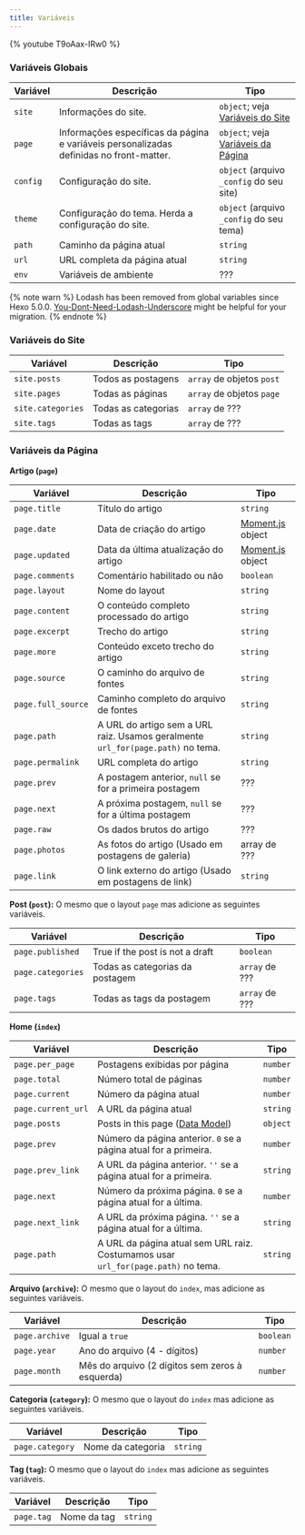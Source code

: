 ```yaml
---
title: Variáveis
---
```


{% youtube T9oAax-IRw0 %}

### Variáveis Globais

| Variável | Descrição                                                                               | Tipo                                     |
| -------- | --------------------------------------------------------------------------------------- | ---------------------------------------- |
| `site`   | Informações do site.                                                                    | `object`; veja [Variáveis do Site][]     |
| `page`   | Informações específicas da página e variáveis personalizadas definidas no front-matter. | `object`; veja [Variáveis da Página][]   |
| `config` | Configuração do site.                                                                   | `object` (arquivo `_config` do seu site) |
| `theme`  | Configuração do tema. Herda a configuração do site.                                     | `object` (arquivo `_config` do seu tema) |
| `path`   | Caminho da página atual                                                                 | `string`                                 |
| `url`    | URL completa da página atual                                                            | `string`                                 |
| `env`    | Variáveis de ambiente                                                                   | ???                                      |

{% note warn %}
Lodash has been removed from global variables since Hexo 5.0.0. [You-Dont-Need-Lodash-Underscore](https://github.com/you-dont-need/You-Dont-Need-Lodash-Underscore) might be helpful for your migration.
{% endnote %}

### Variáveis do Site

| Variável          | Descrição           | Tipo                      |
| ----------------- | ------------------- | ------------------------- |
| `site.posts`      | Todos as postagens  | `array` de objetos `post` |
| `site.pages`      | Todas as páginas    | `array` de objetos `page` |
| `site.categories` | Todas as categorias | `array` de ???            |
| `site.tags`       | Todas as tags       | `array` de ???            |

### Variáveis da Página

**Artigo (`page`)**

| Variável           | Descrição                                                                       | Tipo                 |
| ------------------ | ------------------------------------------------------------------------------- | -------------------- |
| `page.title`       | Título do artigo                                                                | `string`             |
| `page.date`        | Data de criação do artigo                                                       | [Moment.js][] object |
| `page.updated`     | Data da última atualização do artigo                                            | [Moment.js][] object |
| `page.comments`    | Comentário habilitado ou não                                                    | `boolean`            |
| `page.layout`      | Nome do layout                                                                  | `string`             |
| `page.content`     | O conteúdo completo processado do artigo                                        | `string`             |
| `page.excerpt`     | Trecho do artigo                                                                | `string`             |
| `page.more`        | Conteúdo exceto trecho do artigo                                                | `string`             |
| `page.source`      | O caminho do arquivo de fontes                                                  | `string`             |
| `page.full_source` | Caminho completo do arquivo de fontes                                           | `string`             |
| `page.path`        | A URL do artigo sem a URL raiz. Usamos geralmente `url_for(page.path)` no tema. | `string`             |
| `page.permalink`   | URL completa do artigo                                                          | `string`             |
| `page.prev`        | A postagem anterior, `null` se for a primeira postagem                          | ???                  |
| `page.next`        | A próxima postagem, `null` se for a última postagem                             | ???                  |
| `page.raw`         | Os dados brutos do artigo                                                       | ???                  |
| `page.photos`      | As fotos do artigo (Usado em postagens de galeria)                              | array de ???         |
| `page.link`        | O link externo do artigo (Usado em postagens de link)                           | `string`             |

**Post (`post`):** O mesmo que o layout `page` mas adicione as seguintes variáveis.

| Variável          | Descrição                       | Tipo           |
| ----------------- | ------------------------------- | -------------- |
| `page.published`  | True if the post is not a draft | `boolean`      |
| `page.categories` | Todas as categorias da postagem | `array` de ??? |
| `page.tags`       | Todas as tags da postagem       | `array` de ??? |

**Home (`index`)**

| Variável           | Descrição                                                                         | Tipo     |
| ------------------ | --------------------------------------------------------------------------------- | -------- |
| `page.per_page`    | Postagens exibidas por página                                                     | `number` |
| `page.total`       | Número total de páginas                                                           | `number` |
| `page.current`     | Número da página atual                                                            | `number` |
| `page.current_url` | A URL da página atual                                                             | `string` |
| `page.posts`       | Posts in this page ([Data Model](https://hexojs.github.io/warehouse/))            | `object` |
| `page.prev`        | Número da página anterior. `0` se a página atual for a primeira.                  | `number` |
| `page.prev_link`   | A URL da página anterior. `''` se a página atual for a primeira.                  | `string` |
| `page.next`        | Número da próxima página. `0` se a página atual for a última.                     | `number` |
| `page.next_link`   | A URL da próxima página. `''` se a página atual for a última.                     | `string` |
| `page.path`        | A URL da página atual sem URL raiz. Costumamos usar `url_for(page.path)` no tema. | `string` |

**Arquivo (`archive`):** O mesmo que o layout do `index`, mas adicione as seguintes variáveis.

| Variável       | Descrição                                       | Tipo      |
| -------------- | ----------------------------------------------- | --------- |
| `page.archive` | Igual a `true`                                  | `boolean` |
| `page.year`    | Ano do arquivo (4 - dígitos)                    | `number`  |
| `page.month`   | Mês do arquivo (2 dígitos sem zeros à esquerda) | `number`  |

**Categoria (`category`):** O mesmo que o layout do `index` mas adicione as seguintes variáveis.

| Variável        | Descrição         | Tipo     |
| --------------- | ----------------- | -------- |
| `page.category` | Nome da categoria | `string` |

**Tag (`tag`):** O mesmo que o layout do `index` mas adicione as seguintes variáveis.

| Variável   | Descrição   | Tipo     |
| ---------- | ----------- | -------- |
| `page.tag` | Nome da tag | `string` |

[Moment.js]: http://momentjs.com/
[Variáveis do Site]: #Variaveis-do-Site
[Variáveis da Página]: #Variaveis-da-Pagina
